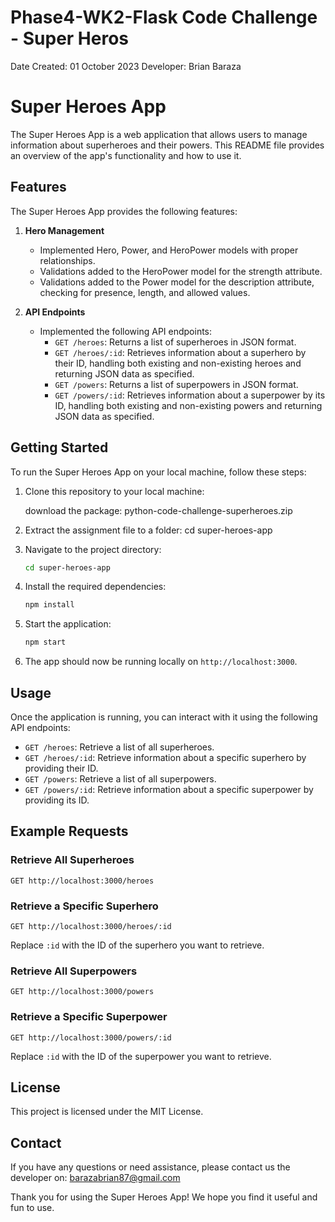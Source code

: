 # Phase4-WK2-Flask Code Challenge - Super Heros
Date Created: 01 October 2023
Developer: Brian Baraza


# Super Heroes App

The Super Heroes App is a web application that allows users to manage information about superheroes and their powers. This README file provides an overview of the app's functionality and how to use it.

## Features

The Super Heroes App provides the following features:

1. **Hero Management**
   - Implemented Hero, Power, and HeroPower models with proper relationships.
   - Validations added to the HeroPower model for the strength attribute.
   - Validations added to the Power model for the description attribute, checking for presence, length, and allowed values.

2. **API Endpoints**
   - Implemented the following API endpoints:
     - `GET /heroes`: Returns a list of superheroes in JSON format.
     - `GET /heroes/:id`: Retrieves information about a superhero by their ID, handling both existing and non-existing heroes and returning JSON data as specified.
     - `GET /powers`: Returns a list of superpowers in JSON format.
     - `GET /powers/:id`: Retrieves information about a superpower by its ID, handling both existing and non-existing powers and returning JSON data as specified.

## Getting Started

To run the Super Heroes App on your local machine, follow these steps:

1. Clone this repository to your local machine:

   download the package: python-code-challenge-superheroes.zip

2. Extract the assignment file to a folder: cd super-heroes-app

2. Navigate to the project directory:

   ```bash
   cd super-heroes-app
   ```

3. Install the required dependencies:

   ```bash
   npm install
   ```

4. Start the application:

   ```bash
   npm start
   ```

5. The app should now be running locally on `http://localhost:3000`.

## Usage

Once the application is running, you can interact with it using the following API endpoints:

- `GET /heroes`: Retrieve a list of all superheroes.
- `GET /heroes/:id`: Retrieve information about a specific superhero by providing their ID.
- `GET /powers`: Retrieve a list of all superpowers.
- `GET /powers/:id`: Retrieve information about a specific superpower by providing its ID.

## Example Requests

### Retrieve All Superheroes

```http
GET http://localhost:3000/heroes
```

### Retrieve a Specific Superhero

```http
GET http://localhost:3000/heroes/:id
```

Replace `:id` with the ID of the superhero you want to retrieve.

### Retrieve All Superpowers

```http
GET http://localhost:3000/powers
```

### Retrieve a Specific Superpower

```http
GET http://localhost:3000/powers/:id
```

Replace `:id` with the ID of the superpower you want to retrieve.


## License

This project is licensed under the MIT License.

## Contact

If you have any questions or need assistance, please contact us the developer on: barazabrian87@gmail.com

Thank you for using the Super Heroes App! We hope you find it useful and fun to use.